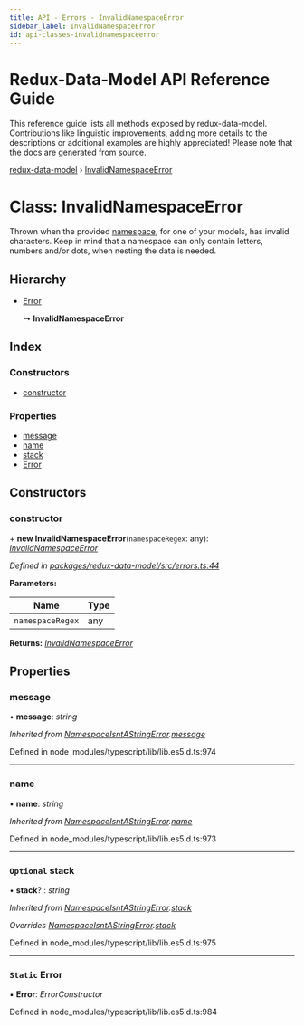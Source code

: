 ```yaml
---
title: API - Errors - InvalidNamespaceError
sidebar_label: InvalidNamespaceError
id: api-classes-invalidnamespaceerror
---
```


# Redux-Data-Model API Reference Guide

This reference guide lists all methods exposed by redux-data-model. Contributions like linguistic improvements, adding
more details to the descriptions or additional examples are highly appreciated! Please note that the docs are
generated from source.

[redux-data-model](../README.md) › [InvalidNamespaceError](invalidnamespaceerror.md)

# Class: InvalidNamespaceError

Thrown when the provided [namespace](../interfaces/modeloptions.md#namespace), for one of your models, has invalid characters.
Keep in mind that a namespace can only contain letters, numbers and/or dots, when nesting the data is needed.

## Hierarchy

* [Error](namespaceisntastringerror.md#static-error)

  ↳ **InvalidNamespaceError**

## Index

### Constructors

* [constructor](invalidnamespaceerror.md#constructor)

### Properties

* [message](invalidnamespaceerror.md#message)
* [name](invalidnamespaceerror.md#name)
* [stack](invalidnamespaceerror.md#optional-stack)
* [Error](invalidnamespaceerror.md#static-error)

## Constructors

###  constructor

\+ **new InvalidNamespaceError**(`namespaceRegex`: any): *[InvalidNamespaceError](invalidnamespaceerror.md)*

*Defined in [packages/redux-data-model/src/errors.ts:44](https://github.com/kayak/redux-data-model/blob/1e00ebf/packages/redux-data-model/src/errors.ts#L44)*

**Parameters:**

Name | Type |
------ | ------ |
`namespaceRegex` | any |

**Returns:** *[InvalidNamespaceError](invalidnamespaceerror.md)*

## Properties

###  message

• **message**: *string*

*Inherited from [NamespaceIsntAStringError](namespaceisntastringerror.md).[message](namespaceisntastringerror.md#message)*

Defined in node_modules/typescript/lib/lib.es5.d.ts:974

___

###  name

• **name**: *string*

*Inherited from [NamespaceIsntAStringError](namespaceisntastringerror.md).[name](namespaceisntastringerror.md#name)*

Defined in node_modules/typescript/lib/lib.es5.d.ts:973

___

### `Optional` stack

• **stack**? : *string*

*Inherited from [NamespaceIsntAStringError](namespaceisntastringerror.md).[stack](namespaceisntastringerror.md#optional-stack)*

*Overrides [NamespaceIsntAStringError](namespaceisntastringerror.md).[stack](namespaceisntastringerror.md#optional-stack)*

Defined in node_modules/typescript/lib/lib.es5.d.ts:975

___

### `Static` Error

▪ **Error**: *ErrorConstructor*

Defined in node_modules/typescript/lib/lib.es5.d.ts:984
